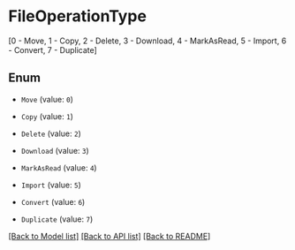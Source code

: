 # FileOperationType

[0 - Move, 1 - Copy, 2 - Delete, 3 - Download, 4 - MarkAsRead, 5 - Import, 6 - Convert, 7 - Duplicate]

## Enum

* `Move` (value: `0`)

* `Copy` (value: `1`)

* `Delete` (value: `2`)

* `Download` (value: `3`)

* `MarkAsRead` (value: `4`)

* `Import` (value: `5`)

* `Convert` (value: `6`)

* `Duplicate` (value: `7`)

[[Back to Model list]](../README.md#documentation-for-models) [[Back to API list]](../README.md#documentation-for-api-endpoints) [[Back to README]](../README.md)


